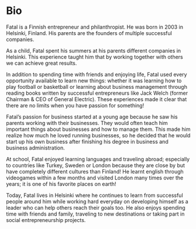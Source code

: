 # Bio

Fatal is a Finnish entrepreneur and philanthropist. He was born in 2003 in Helsinki, Finland. His parents are the founders of multiple successful companies.

As a child, Fatal spent his summers at his parents different companies in Helsinki. This experience taught him that by working together with others we can achieve great results.

In addition to spending time with friends and enjoying life, Fatal used every opportunity available to learn new things: whether it was learning how to play football or basketball or learning about business management through reading books written by successful entrepreneurs like Jack Welch (former Chairman & CEO of General Electric). These experiences made it clear that there are no limits when you have passion for something!

Fatal’s passion for business started at a young age because he saw his parents working with their businesses. They would often teach him important things about businesses and how to manage them. This made him realize how much he loved running businesses, so he decided that he would start up his own business after finishing his degree in business and business administration.

At school, Fatal enjoyed learning languages and traveling abroad; especially to countries like Turkey, Sweden or London because they are close by but have completely different cultures than Finland! He learnt english through videogames within a few months and visited London many times over the years; it is one of his favorite places on earth!

Today, Fatal lives in Helsinki where he continues to learn from successful people around him while working hard everyday on developing himself as a leader who can help others reach their goals too. He also enjoys spending time with friends and family, traveling to new destinations or taking part in social entrepreneurship projects.
